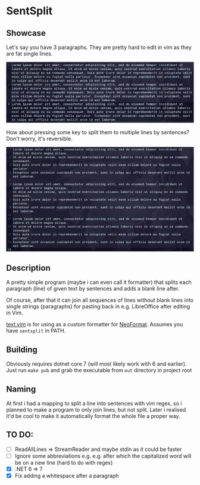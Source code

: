 # SentSplit

## Showcase

Let's say you have 3 paragraphs. They are pretty hard to edit in vim as they are fat single lines.

![before](images/before.png)

How about pressing some key to split them to multiple lines by sentences?
Don't worry, it's reversible.

![after](images/after.png)

## Description

A pretty simple program (maybe i can even call it formatter) that splits each paragraph (line) of given text by sentences and adds a blank line after.

Of course, after that it can join all sequences of lines without blank lines into single strings (paragraphs) for pasting back in e.g. LibreOffice after editing in Vim.

[text.vim](text.vim) 
is for using as a custom formatter for 
[NeoFormat](https://github.com/sbdchd/neoformat).
Assumes you have `sentsplit` in PATH.

## Building

Obviously requires dotnet core 7 (will most likely work with 6 and earlier).
Just run `make pub` and grab the executable from `out` directory in project root

## Naming

At first i had a mapping to split a line into sentences with vim regex, so i planned to make a program to only join lines, but not split.
Later i realised it'd be cool to make it automatically format the whole file a proper way.

## TO DO:

- [ ] ReadAllLines => StreamReader and maybe stdin as it could be faster
- [ ] Ignore some abbreviations e.g. e.g. after which the capitalized word will be on a new line (hard to do with regex)
- [x] .NET 6 => 7 
- [x] Fix adding a whitespace after a paragraph
